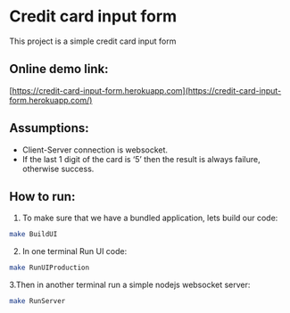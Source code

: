 # Credit card input form
This project is a simple credit card input form
## Online demo link:
[https://credit-card-input-form.herokuapp.com](https://credit-card-input-form.herokuapp.com/)
## Assumptions:

- Client-Server connection is websocket.
- If the last 1 digit of the card is ‘5’ then the result is always failure, otherwise success.

## How to run:

1. To make sure that we have a bundled application, lets build our code:

```bash
make BuildUI
```

2. In one terminal Run UI code:

```bash
make RunUIProduction
```

3.Then in another terminal run a simple nodejs websocket server:

```bash
make RunServer
```